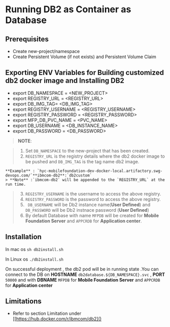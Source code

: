 # Running DB2 as Container as Database


## Prerequisites

* Create new-project/namespace
* Create Persistent Volume (if not exists) and Persistent Volume Claim


## Exporting ENV Variables for Building customized db2 docker image and Installing DB2

* export DB\_NAMESPACE = \<NEW_PROJECT>
* export REGISTRY\_URL = \<REGISTRY\_URL>
* export DB\_IMG\_TAG= \<DB\_IMG\_TAG>
* export REGISTRY\_USERNAME = \<REGISTRY\_USERNAME>
* export REGISTRY\_PASSWORD = \<REGISTRY\_PASSWORD>
* export MFP\_DB\_PVC\_NAME = \<PVC_NAME>
* export DB\_USERNAME = \<DB\_INSTANCE_NAME>
* export DB\_PASSWORD = \<DB\_PASSWORD>

>**NOTE**:

>	1. Set `DB_NAMESPACE`  to the new-project that has been created.
> 	2. `REGISTRY_URL` is the registry details where the db2 docker image to be pushed and `DB_IMG_TAG` is the tag name db2 image.  
>
	**Example** : `hyc-mobilefoundation-dev-docker-local.artifactory.swg-devops.com/`**ibmcom-db2**:`db2custom`
	> **Note** :`ibmcom-db2` will be appended to the `REGISTRY_URL` at the run time.
>
> 	3. `REGISTRY_USERNAME` is the username to access the above registry.
> 	4. `REGISTRY_PASSWORD` is the password to access the above registry.
> 	5.	` DB_USERNAME` will be Db2 instance name(**User Defined**) and 	`DB_PASSWORD` will be Db2 instnace password (**User Defined**)
> 	6. By default Database with name `MFPDB` will be created for **Mobile Foundation Server** and `APPCRDB` for **Application center**.
  

## Installation

  In mac os `sh db2install.sh`
  
  In Linux os `./db2install.sh`
  
  On successful deployment , the db2 pod will be in running state .You can connect to the DB on **HOSTNAME** `db2database.${DB_NAMESPACE}.svc` , **PORT** `50000` and with **DBNAME** `MFPDB` for **Mobile Foundation Server** and `APPCRDB` for **Application center**

## Limitations
 
 - Refer to section Limitation under [[https://hub.docker.com/r/ibmcom/db2]()
 